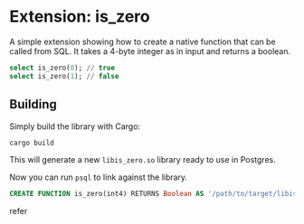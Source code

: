 # Extension: is_zero

A simple extension showing how to create a native function that can be called from SQL. It takes a 4-byte integer as in input and returns a boolean.

```sql
select is_zero(0); // true
select is_zero(1); // false
```

## Building

Simply build the library with Cargo:

```bash
cargo build
```

This will generate a new `libis_zero.so` library ready to use in Postgres.

Now you can run `psql` to link against the library.

```sql
CREATE FUNCTION is_zero(int4) RETURNS Boolean AS '/path/to/target/libis_zero.so' LANGUAGE c;
```
refer 